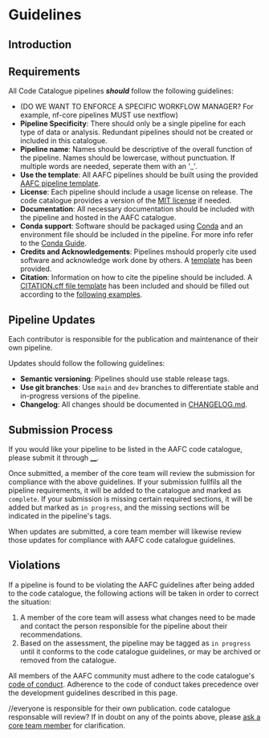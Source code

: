 # Guidelines  

## Introduction  

## Requirements  
All Code Catalogue pipelines ***should*** follow the following guidelines:  
- (DO WE WANT TO ENFORCE A SPECIFIC WORKFLOW MANAGER? For example, nf-core pipelines MUST use nextflow)  
- **Pipeline Specificity**: There should only be a single pipeline for each type of data or analysis. Redundant pipelines should not be created or included in this catalogue.  
- **Pipeline name**: Names should be descriptive of the overall function of the pipeline. Names should be lowercase, without punctuation. If multiple words are needed, seperate them with an '_'.  
- **Use the template**: All AAFC pipelines should be built using the provided [AAFC pipeline template](LINK).  
- **License**: Each pipeline should include a usage license on release. The code catalogue provides a version of the [MIT license](LINK) if needed.
- **Documentation**: All necessary documentation should be included with the pipeline and hosted in the AAFC catalogue.
- **Conda support**: Software should be packaged using [Conda](LINK) and an environment file should be included in the pipeline. For more info refer to the [Conda Guide](conda_guide.md).  
- **Credits and Acknowledgements**: Pipelines mshould properly cite used software and acknowledge work done by others. A  [template](CITATIONS.md) has been provided.
- **Citation**: Information on how to cite the pipeline should be included. A [CITATION.cff file template](CITATION.CFF) has been included and should be filled out according to the [following examples](https://docs.github.com/fr/repositories/managing-your-repositorys-settings-and-features/customizing-your-repository/about-citation-files#about-citation-files).  

## Pipeline Updates  
Each contributor is responsible for the publication and maintenance of their own pipeline.  

Updates should follow the following guidelines:  
- **Semantic versioning**: Pipelines should use stable release tags.
- **Use git branches**: Use `main` and `dev` branches to differentiate stable and in-progress versions of the pipeline. 
- **Changelog**: All changes should be documented in [CHANGELOG.md](CHANGELOG.md). 

## Submission Process  
If you would like your pipeline to be listed in the AAFC code catalogue, please submit it through [__](LINK).  

Once submitted, a member of the core team will review the submission for compliance with the above guidelines. If your submission fullfils all the pipeline requirements, it will be added to the catalogue and marked as `complete`. If your submission is missing certain required sections, it will be added but marked as `in progress`, and the missing sections will be indicated in the pipeline's tags. 

When updates are submitted, a core team member will likewise review those updates for compliance with AAFC code catalogue guidelines.

## Violations  

If a pipeline is found to be violating the AAFC guidelines after being added to the code catalogue, the following actions will be taken in order to correct the situation:  
1. A member of the core team will assess what changes need to be made and contact the person responsible for the pipeline about their recommendations. 
2. Based on the assessment, the pipeline may be tagged as `in progress` until it conforms to the code catalogue guidelines, or may be archived or removed from the catalogue.   

All members of the AAFC community must adhere to the code catalogue's [code of conduct](LINK). Adherence to the code of conduct takes precedence over the development guidelines described in this page.


//everyone is responsible for their own publication. code catalogue responsable will review?
If in doubt on any of the points above, please [ask a core team member](LINK) for clarification. 